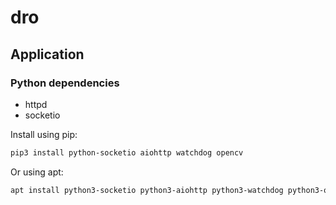 # dro

## Application

### Python dependencies

* httpd
* socketio

Install using pip:

```sh
pip3 install python-socketio aiohttp watchdog opencv
```

Or using apt:

```sh
apt install python3-socketio python3-aiohttp python3-watchdog python3-opencv
```
